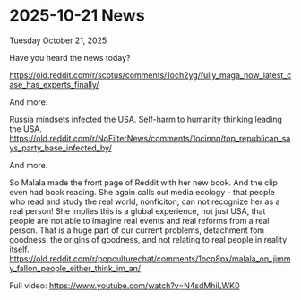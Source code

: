 # 2025-10-21 News

Tuesday October 21, 2025 

Have you heard the news today?

https://old.reddit.com/r/scotus/comments/1och2yg/fully_maga_now_latest_case_has_experts_finally/

And more.

Russia mindsets infected the USA. Self-harm to humanity thinking leading the USA.     
https://old.reddit.com/r/NoFilterNews/comments/1ocinnq/top_republican_says_party_base_infected_by/

And more.

So Malala made the front page of Reddit with her new book. And the clip even had book reading. She again calls out media ecology - that people who read and study the real world, nonficiton, can not recognize her as a real person! She implies this is a global experience, not just USA, that people are not able to imagine real events and real reforms from a real person. That is a huge part of our current problems, detachment fom goodness, the origins of goodness, and not relating to real people in reality itself.   
https://old.reddit.com/r/popculturechat/comments/1ocp8px/malala_on_jimmy_fallon_people_either_think_im_an/

Full video: https://www.youtube.com/watch?v=N4sdMhiLWK0
